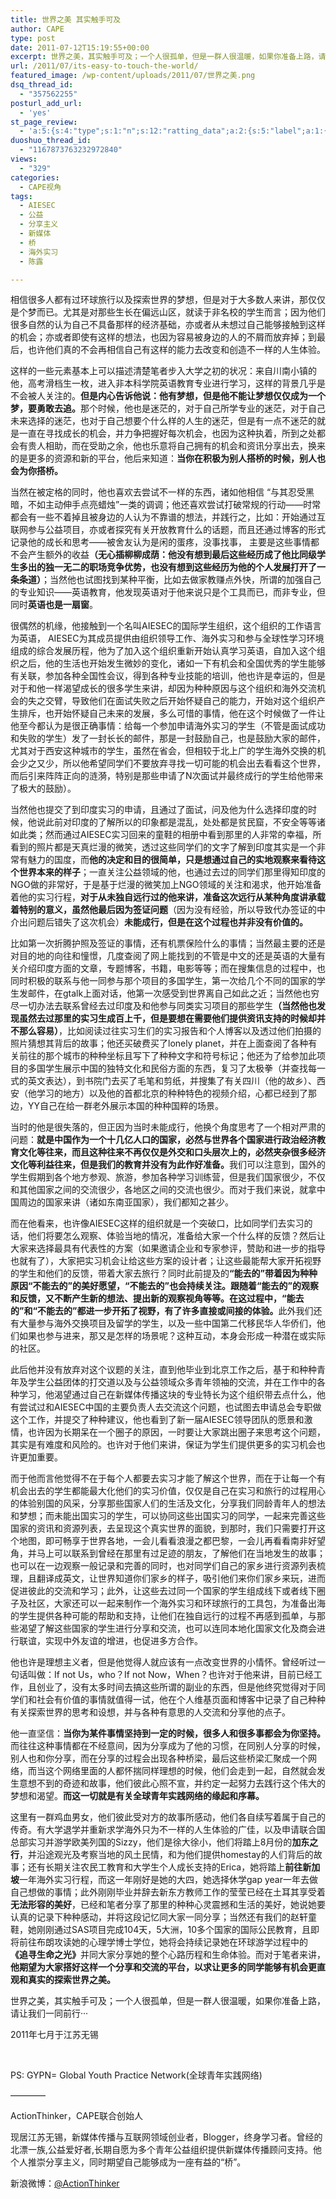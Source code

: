 ```yaml
---
title: 世界之美 其实触手可及
author: CAPE
type: post
date: 2011-07-12T15:19:55+00:00
excerpt: 世界之美，其实触手可及；一个人很孤单，但是一群人很温暖，如果你准备上路，请让我们一同前行··· ···
url: /2011/07/its-easy-to-touch-the-world/
featured_image: /wp-content/uploads/2011/07/世界之美.png
dsq_thread_id:
  - "357562255"
posturl_add_url:
  - 'yes'
st_page_review:
  - 'a:5:{s:4:"type";s:1:"n";s:12:"ratting_data";a:2:{s:5:"label";a:1:{i:0;s:0:"";}s:5:"score";a:1:{i:0;s:1:"0";}}s:7:"postion";s:2:"tl";s:5:"title";s:0:"";s:11:"score_label";s:0:"";}'
duoshuo_thread_id:
  - "1167873763232972840"
views:
  - "329"
categories:
  - CAPE视角
tags:
  - AIESEC
  - 公益
  - 分享主义
  - 新媒体
  - 桥
  - 海外实习
  - 陈露

---
```

<p align="left">
  相信很多人都有过环球旅行以及探索世界的梦想，但是对于大多数人来讲，那仅仅是个梦而已。尤其是对那些生长在偏远山区，就读于非名校的学生而言；因为他们很多自然的认为自己不具备那样的经济基础，亦或者从未想过自己能够接触到这样的机会；亦或者即使有这样的想法，也因为容易被身边的人的不屑而放弃掉；到最后，也许他们真的不会再相信自己有这样的能力去改变和创造不一样的人生体验。
</p>

<p align="left">
  这样的一些元素基本上可以描述清楚笔者步入大学之初的状况：来自川南小镇的他，高考滑档生一枚，进入非本科学院英语教育专业进行学习，这样的背景几乎是不会被人关注的。<strong>但是内心告诉他说：他有梦想，但是他不能让梦想仅仅成为一个梦，要勇敢去追。</strong>那个时候，他也是迷茫的，对于自己所学专业的迷茫，对于自己未来选择的迷茫，也对于自己想要个什么样的人生的迷茫，但是有一点不迷茫的就是一直在寻找成长的机会，并力争把握好每次机会，也因为这种执着，所到之处都会有贵人相助，而在受助之余，他也乐意将自己拥有的机会和资讯分享出去，换来的是更多的资源和新的平台，他后来知道：<strong>当你在积极为别人搭桥的时候，别人也会为你搭桥。</strong>
</p>

<p align="left">
  当然在被定格的同时，他也喜欢去尝试不一样的东西，诸如他相信 “与其忍受黑暗，不如主动伸手点亮蜡烛”一类的调调；他还喜欢尝试打破常规的行动——时常都会有一些不着掉且被身边的人认为不靠谱的想法，并践行之，比如：开始通过互联网参与公益项目，亦或者探究有关开放教育什么的话题，而且还通过博客的形式记录他的成长和思考——被舍友认为是闲的蛋疼，没事找事， 主要是这些事情都不会产生额外的收益<strong>（无心插柳柳成荫：他没有想到最后这些经历成了他比同级学生多出的独一无二的职场竞争优势，也没有想到这些经历为他的个人发展打开了一条条道）</strong>；当然他也试图找到某种平衡，比如去做家教赚点外快，所谓的加强自己的专业知识——英语教育，他发现英语对于他来说只是个工具而已，而非专业，但同时<strong>英语也是一扇窗</strong>。
</p>

<p align="left">
  很偶然的机缘，他接触到一个名叫AIESEC的国际学生组织，这个组织的工作语言为英语， AIESEC为其成员提供由组织领导工作、海外实习和参与全球性学习环境组成的综合发展历程，他为了加入这个组织重新开始认真学习英语，自加入这个组织之后，他的生活也开始发生微妙的变化，诸如一下有机会和全国优秀的学生能够有关联，参加各种全国性会议，得到各种专业技能的培训，他也许是幸运的，但是对于和他一样渴望成长的很多学生来讲，却因为种种原因与这个组织和海外交流机会的失之交臂，导致他们在面试失败之后开始怀疑自己的能力，开始对这个组织产生排斥，也开始怀疑自己未来的发展，多么可惜的事情，他在这个时候做了一件让他至今都认为是很正确事情：给每一个参加申请海外实习的学生（不管是面试成功和失败的学生）发了一封长长的邮件，那是一封鼓励自己，也是鼓励大家的邮件，尤其对于西安这种城市的学生，虽然在省会，但相较于北上广的学生海外交换的机会少之又少，所以他希望同学们不要放弃寻找一切可能的机会出去看看这个世界，而后引来阵阵正向的涟漪，特别是那些申请了N次面试并最终成行的学生给他带来了极大的鼓励）。
</p>

<p align="left">
  当然他也提交了到印度实习的申请，且通过了面试，问及他为什么选择印度的时候，他说此前对印度的了解所以的印象都是混乱，处处都是贫民窟，不安全等等诸如此类；然而通过AIESEC实习回来的童鞋的相册中看到那里的人非常的幸福，所看到的照片都是天真烂漫的微笑，透过这些同学们的文字了解到印度其实是一个非常有魅力的国度，而<strong>他的决定和目的很简单，只是想通过自己的实地观察来看待这个世界本来的样子</strong>；一直关注公益领域的他，也通过去过的同学们那里得知印度的NGO做的非常好，于是基于烂漫的微笑加上NGO领域的关注和渴求，他开始准备着他的实习行程，<strong>对于从未独自远行过的他来讲，准备这次远行从某种角度讲承载着特别的意义，虽然他最后因为签证问题</strong>（因为没有经验，所以导致代办签证的中介出问题后错失了这次机会）<strong>未能成行，但是在这个过程也并非没有价值的。</strong>
</p>

<p align="left">
  比如第一次折腾护照及签证的事情，还有机票保险什么的事情；当然最主要的还是对目的地的向往和憧憬，几度查阅了网上能找到的不管是中文的还是英语的大量有关介绍印度方面的文章，专题博客，书籍，电影等等；而在搜集信息的过程中，也同时积极的联系与他一同参与那个项目的多国学生，第一次给几个不同的国家的学生发邮件，在gtalk上面对话，他第一次感受到世界离自己如此之近；当然他也穷尽一切办法去联系曾经去过印度及和他参与同类实习项目的那些学生<strong>（当然他也发现虽然去过那里的实习生成百上千，但是要想在需要他们提供资讯支持的时候却并不那么容易）</strong>，比如阅读过往实习生们的实习报告和个人博客以及透过他们拍摄的照片猜想其背后的故事；他还买破费买了lonely planet，并在上面查阅了各种有关前往的那个城市的种种坐标且写下了种种文字和符号标记；他还为了给参加此项目的多国学生展示中国的独特文化和民俗方面的东西，复习了太极拳（并查找每一式的英文表达），到书院门去买了毛笔和剪纸，并搜集了有关四川（他的故乡）、西安（他学习的地方）以及他的首都北京的种种特色的视频介绍，心都已经到了那边，YY自己在给一群老外展示本国的种种国粹的场景。
</p>

<p align="left">
  当时的他是很失落的，但正因为当时未能成行，他换个角度思考了一个相对严肃的问题：<strong>就是中国作为一个十几亿人口的国家，必然与世界各个国家进行政治经济教育文化等往来，而且这种往来不再仅仅是外交和口头层次上的，必然夹杂很多经济文化等利益往来，但是我们的教育并没有为此作好准备。</strong>我们可以注意到，国外的学生假期到各个地方参观、旅游，参加各种学习训练营，但是我们国家很少，不仅和其他国家之间的交流很少，各地区之间的交流也很少。而对于我们来说，就拿中国周边的国家来讲（诸如东南亚国家），我们都知之甚少。
</p>

<p align="left">
  而在他看来，也许像AIESEC这样的组织就是一个突破口，比如同学们去实习的话，他们将要怎么观察、体验当地的情况，准备给大家一个什么样的反馈？然后让大家来选择最具有代表性的方案（如果邀请企业和专家参评，赞助和进一步的指导也就有了），大家把实习机会让给这些方案的设计者；让这些最能帮大家开拓视野的学生和他们的反馈，带着大家去旅行？同时此前提及的<strong>“能去的”带着因为种种原因“不能去的”的美好愿望，“不能去的”也会持续关注。跟随着“能去的”的观察和反馈，又不断产生新的想法、提出新的观察视角等等。在这过程中，“能去的”和“不能去的”都进一步开拓了视野，有了许多直接或间接的体验。</strong>此外我们还有大量参与海外交换项目及留学的学生，以及一些中国第二代移民华人华侨们，他们如果也参与进来，那又是怎样的场景呢？这种互动，本身会形成一种潜在或实际的社区。
</p>

<p align="left">
  此后他并没有放弃对这个议题的关注，直到他毕业到北京工作之后，基于和种种青年及学生公益团体的打交道以及与公益领域众多青年领袖的交流，并在工作中的各种学习，他渴望通过自己在新媒体传播这块的专业特长为这个组织带去点什么，他有尝试过和AIESEC中国的主要负责人去交流这个问题，也试图去申请总会专职做这个工作，并提交了种种建议，他也看到了新一届AIESEC领导团队的愿景和激情，也许因为长期呆在一个圈子的原因，一时要让大家跳出圈子来思考这个问题，其实是有难度和风险的。也许对于他们来讲，保证为学生们提供更多的实习机会也许更加重要。
</p>

而于他而言他觉得不在于每个人都要去实习才能了解这个世界，而在于让每一个有机会出去的学生都能最大化他们的实习价值，仅仅是自己在实习和旅行的过程用心的体验别国的风采，分享那些国家人们的生活及文化，分享我们同龄青年人的想法和梦想；而未能出国实习的学生，可以协同这些出国实习的同学，一起来完善这些国家的资讯和资源列表，去呈现这个真实世界的面貌，到那时，我们只需要打开这个地图，即可畅享于世界各地，一会儿看看浪漫之都巴黎，一会儿再看看南非好望角，并马上可以联系到曾经在那里有过足迹的朋友，了解他们在当地发生的故事；也可以在一边观察一般记录和完善的同时，也对同学们自己的家乡进行资源列表梳理，且翻译成英文，让世界知道你们家乡的样子，吸引他们来你们家乡来玩，进而促进彼此的交流和学习；此外，让这些去过同一个国家的学生组成线下或者线下圈子及社区，大家还可以一起来制作一个海外实习和环球旅行的工具包，为准备出海的学生提供各种可能的帮助和支持，让他们在独自远行的过程不再感到孤单，与那些渴望了解这些国家的学生进行分享和交流，也可以连同本地化国家文化及商会进行联谊，实现中外友谊的增进，也促进多方合作。

<p align="left">
  他也许是理想主义者，但是他觉得人就应该有一点改变世界的小情怀。曾经听过一句话叫做：If not Us，who？If not Now，When？也许对于他来讲，目前已经工作，且创业了，没有太多时间去搞这些所谓的副业的东西，但是他终究觉得对于同学们和社会有价值的事情就值得一试，他在个人维基页面和博客中记录了自己种种有关探索世界的思考和设想，并与各种有意思的人交流和分享他的点子。
</p>

<p align="left">
  他一直坚信：<strong>当你为某件事情坚持到一定的时候，很多人和很多事都会为你坚持。</strong>而往往这种事情都在不经意间，因为分享成为了他的习惯，在同别人分享的时候，别人也和你分享，而在分享的过程会出现各种桥梁，最后这些桥梁汇聚成一个网络，而当这个网络里面的人都怀揣同样理想的时候，他们会走到一起，自然就会发生意想不到的奇迹和故事，他们彼此心照不宣，并约定一起努力去践行这个伟大的梦想和渴望。<strong>而这一切就是有关全球青年实践网络的缘起和序幕。</strong>
</p>

<p align="left">
  这里有一群鸡血男女，他们彼此受对方的故事所感动，他们各自续写着属于自己的传奇。有大学退学并重新求学海外只为不一样的人生体验的广佳，以及申请联合国总部实习并游学欧美列国的Sizzy，他们是徐大徐小，他们将踏上8月份的<strong>加东之行</strong>，并沿途观光及考察当地的风土民情，和为他们提供homestay的人们背后的故事；还有长期关注农民工教育和大学生个人成长支持的Erica，她将踏上<strong>前往新加坡</strong>一年海外实习行程，而这一年刚好是她的大四，她选择休学gap year一年去做自己想做的事情；此外刚刚毕业并辞去新东方教师工作的莹莹已经在土耳其享受着<strong>无法形容的美好</strong>，已经和笔者分享了那里的种种心灵震撼和生活的美好，她说她要认真的记录下种种感动，并将这段记忆同大家一同分享；当然还有我们的赵轩童鞋，她刚刚通过SAS项目完成104天，5大洲，10多个国家的国际公民教育，且即将前往布朗攻读她的心理学博士学位，她将会持续记录她在环球游学过程中的<strong> </strong><strong>《追寻生命之光》</strong>并同大家分享她的整个心路历程和生命体验。而对于笔者来讲，<strong>他期望为大家搭好这样一个分享和交流的平台，以求让更多的同学能够有机会更直观和真实的探索世界之美。</strong>
</p>

<p align="left">
  世界之美，其实触手可及；一个人很孤单，但是一群人很温暖，如果你准备上路，请让我们一同前行···
</p>

2011年七月于江苏无锡

&nbsp;

PS: GYPN= Global Youth Practice Network(全球青年实践网络)

————

<p align="left">
  ActionThinker，CAPE联合创始人
</p>

<p align="left">
现居江苏无锡，新媒体传播与互联网领域创业者，Blogger，终身学习者。曾经的北漂一族,公益爱好者,长期自愿为多个青年公益组织提供新媒体传播顾问支持。他个人推崇分享主义，同时期望自己能够成为一座有益的“桥”。
</p>

<p align="left">
  新浪微博：<a href="http://weibo.com/chenluaihr/">@ActionThinker</a>
</p>

<p align="left">

